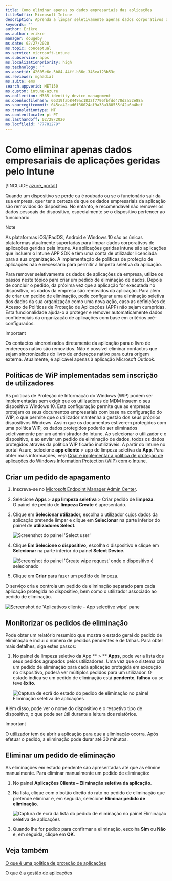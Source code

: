 ```yaml
---
title: Como eliminar apenas os dados empresariais das aplicações
titleSuffix: Microsoft Intune
description: Aprenda a limpar seletivamente apenas dados corporativos de aplicações geridas por Intune com o Microsoft Intune.
keywords: ''
author: Erikre
ms.author: erikre
manager: dougeby
ms.date: 02/27/2020
ms.topic: conceptual
ms.service: microsoft-intune
ms.subservice: apps
ms.localizationpriority: high
ms.technology: ''
ms.assetid: 42605e6e-5b84-44ff-b86e-346ea123b53e
ms.reviewer: mghadial
ms.suite: ems
search.appverid: MET150
ms.custom: intune-azure
ms.collection: M365-identity-device-management
ms.openlocfilehash: 66319fab8449ac1832f7796fbfdd470d2a52e88a
ms.sourcegitcommit: 045ca42cad6f86024af9a38a380535f42a6b4bef
ms.translationtype: MT
ms.contentlocale: pt-PT
ms.lasthandoff: 02/28/2020
ms.locfileid: "77781279"
---
```

# <a name="how-to-wipe-only-corporate-data-from-intune-managed-apps"></a>Como eliminar apenas dados empresariais de aplicações geridas pelo Intune

[!INCLUDE [azure_portal](../includes/azure_portal.md)]

Quando um dispositivo se perde ou é roubado ou se o funcionário sair da sua empresa, quer ter a certeza de que os dados empresariais da aplicação são removidos do dispositivo. No entanto, é recomendável não remover os dados pessoais do dispositivo, especialmente se o dispositivo pertencer ao funcionário.

>[!NOTE]
> As plataformas iOS/iPadOS, Android e Windows 10 são as únicas plataformas atualmente suportadas para limpar dados corporativos de aplicações geridas pela Intune. As aplicações geridas intune são aplicações que incluem o Intune APP SDK e têm uma conta de utilizador licenciada para a sua organização. A implementação de políticas de proteção de aplicações não é necessária para permitir a limpeza seletiva da aplicação.

Para remover seletivamente os dados de aplicações da empresa, utilize os passos neste tópico para criar um pedido de eliminação de dados. Depois de concluir o pedido, da próxima vez que a aplicação for executada no dispositivo, os dados da empresa são removidos da aplicação. Para além de criar um pedido de eliminação, pode configurar uma eliminação seletiva dos dados da sua organização como uma nova ação, caso as definições de Acesso de Políticas de Proteção de Aplicações (APP) não sejam cumpridas. Esta funcionalidade ajuda-o a proteger e remover automaticamente dados confidenciais da organização de aplicações com base em critérios pré-configurados.

>[!IMPORTANT]
> Os contactos sincronizados diretamente da aplicação para o livro de endereços nativo são removidos. Não é possível eliminar contactos que sejam sincronizados do livro de endereços nativo para outra origem externa. Atualmente, é aplicável apenas à aplicação Microsoft Outlook.

## <a name="deployed-wip-policies-without-user-enrollment"></a>Políticas de WiP implementadas sem inscrição de utilizadores
As políticas de Proteção de Informação do Windows (WIP) podem ser implementadas sem exigir que os utilizadores de MDM insuem o seu dispositivo Windows 10. Esta configuração permite que as empresas protejam os seus documentos empresariais com base na configuração do WIP, o que permite que o utilizador mantenha a gestão dos seus próprios dispositivos Windows. Assim que os documentos estiverem protegidos com uma política WIP, os dados protegidos poderão ser eliminados seletivamente por um administrador do Intune. Ao selecionar o utilizador e o dispositivo, e ao enviar um pedido de eliminação de dados, todos os dados protegidos através da política WIP ficarão inutilizáveis. A partir do Intune no portal Azure, selecione **app cliente** > app de limpeza seletiva da **App**. Para obter mais informações, veja [Criar e implementar a política de proteção de aplicações do Windows Information Protection (WIP) com o Intune](windows-information-protection-policy-create.md).

## <a name="create-a-wipe-request"></a>Criar um pedido de apagamento

1. Inscreva-se no [Microsoft Endpoint Manager Admin Center](https://go.microsoft.com/fwlink/?linkid=2109431).
2. Selecione **Apps** > **app limpeza seletiva** > Criar pedido de **limpeza**.<br>
   O painel de pedido de **limpeza Create** é apresentado.
3. Clique em **Selecionar utilizador,** escolha o utilizador cujos dados da aplicação pretende limpar e clique em **Selecionar** na parte inferior do painel de **utilizadores Select.**

    ![Screenshot do painel 'Select user'](./media/apps-selective-wipe/apps-selective-wipe-01.png)

4. Clique **Em Selecione o dispositivo,** escolha o dispositivo e clique em **Selecionar** na parte inferior do painel **Select Device.**

    ![Screenshot do painel 'Create wipe request' onde o dispositivo é selecionado](./media/apps-selective-wipe/apps-selective-wipe-02.png)

5. Clique em **Criar** para fazer um pedido de limpeza.

O serviço cria e controla um pedido de eliminação separado para cada aplicação protegida no dispositivo, bem como o utilizador associado ao pedido de eliminação.

   ![Screenshot de 'Aplicativos cliente - App selective wipe' pane](./media/apps-selective-wipe/apps-selective-wipe-03.png)

## <a name="monitor-your-wipe-requests"></a>Monitorizar os pedidos de eliminação

Pode obter um relatório resumido que mostra o estado geral do pedido de eliminação e inclui o número de pedidos pendentes e de falhas. Para obter mais detalhes, siga estes passos:

1. No painel de limpeza seletivo da App ** > ** **Apps,** pode ver a lista dos seus pedidos agrupados pelos utilizadores. Uma vez que o sistema cria um pedido de eliminação para cada aplicação protegida em execução no dispositivo, poderá ver múltiplos pedidos para um utilizador. O estado indica se um pedido de eliminação está **pendente**, **falhou** ou se teve **êxito**.

    ![Captura de ecrã do estado do pedido de eliminação no painel Eliminação seletiva de aplicações](./media/apps-selective-wipe/wipe-request-status-1.png)

Além disso, pode ver o nome do dispositivo e o respetivo tipo de dispositivo, o que pode ser útil durante a leitura dos relatórios.

>[!IMPORTANT]
> O utilizador tem de abrir a aplicação para que a eliminação ocorra. Após efetuar o pedido, a eliminação pode durar até 30 minutos.

## <a name="delete-a-wipe-request"></a>Eliminar um pedido de eliminação

As eliminações em estado pendente são apresentadas até que as elimine manualmente. Para eliminar manualmente um pedido de eliminação:

1. No painel **Aplicações Cliente – Eliminação seletiva da aplicação**.

2. Na lista, clique com o botão direito do rato no pedido de eliminação que pretende eliminar e, em seguida, selecione **Eliminar pedido de eliminação**.

    ![Captura de ecrã da lista do pedido de eliminação no painel Eliminação seletiva de aplicações](./media/apps-selective-wipe/delete-wipe-request.png)

3. Quando lhe for pedido para confirmar a eliminação, escolha **Sim** ou **Não** e, em seguida, clique em **OK**.

## <a name="see-also"></a>Veja também
[O que é uma política de proteção de aplicações](app-protection-policy.md)

[O que é a gestão de aplicações](app-management.md)

